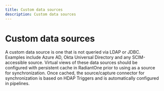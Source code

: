 ```yaml
---
title: Custom data sources
description: Custom data sources
---
```


# Custom data sources

A custom data source is one that is not queried via LDAP or JDBC. Examples include Azure AD, Okta Universal Directory and any SCIM-accessible source. Virtual views of these data sources should be configured with persistent cache in RadiantOne prior to using as a source for synchronization. Once cached, the source/capture connector for synchronization is based on HDAP Triggers and is automatically configured in pipelines.
